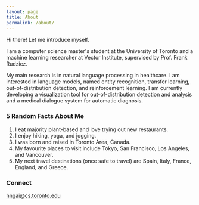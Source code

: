 ```yaml
---
layout: page
title: About
permalink: /about/
---
```


Hi there! Let me introduce myself. 

I am a computer science master's student at the University of Toronto 
and a machine learning researcher at Vector Institute, 
supervised by Prof. Frank Rudzicz. 

My main research is in natural language processing in healthcare. I am interested in 
language models, named entity recognition, transfer learning, 
out-of-distribution detection, and reinforcement learning.
I am currently developing a visualization tool for out-of-distribution detection and analysis
and a medical dialogue system for automatic diagnosis.

### 5 Random Facts About Me

1. I eat majority plant-based and love trying out new restaurants.
2. I enjoy hiking, yoga, and jogging.
3. I was born and raised in Toronto Area, Canada.
4. My favourite places to visit include Tokyo, San Francisco, Los Angeles, and Vancouver.
5. My next travel destinations (once safe to travel) are Spain, Italy, France, England, and Greece.

### Connect

[hngai@cs.toronto.edu](mailto:email@domain.com)
